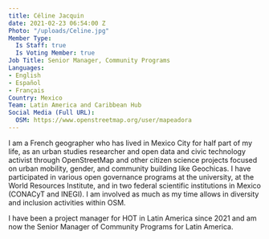 ```yaml
---
title: Céline Jacquin
date: 2021-02-23 06:54:00 Z
Photo: "/uploads/Celine.jpg"
Member Type:
  Is Staff: true
  Is Voting Member: true
Job Title: Senior Manager, Community Programs
Languages:
- English
- Español
- Français
Country: Mexico
Team: Latin America and Caribbean Hub
Social Media (Full URL):
  OSM: https://www.openstreetmap.org/user/mapeadora
---
```


I am a French geographer who has lived in Mexico City for half part of my life, as an urban studies researcher and open data and civic technology activist through OpenStreetMap and other citizen science projects focused on urban mobility, gender, and community building like Geochicas. I have participated in various open governance programs at the university, at the World Resources Institute, and in two federal scientific institutions in Mexico (CONACyT and INEGI). I am involved as much as my time allows in diversity and inclusion activities within OSM.

I have been a project manager for HOT in Latin America since 2021 and am now the Senior Manager of Community Programs for Latin America.
